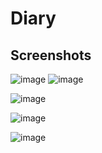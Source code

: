 # Diary


Screenshots
-----------

![image](https://user-images.githubusercontent.com/44718119/97087611-4d0b6600-1666-11eb-9751-8cc1fccdb19b.png)  ![image](https://user-images.githubusercontent.com/44718119/97087619-5b598200-1666-11eb-8174-1bd7c18492c0.png)


![image](https://user-images.githubusercontent.com/44718119/97087623-5eed0900-1666-11eb-95d0-eb20a66a37f2.png)


![image](https://user-images.githubusercontent.com/44718119/97087628-644a5380-1666-11eb-9937-65651d953352.png)



![image](https://user-images.githubusercontent.com/44718119/97087631-67ddda80-1666-11eb-91ce-ca21e4bebbe7.png)
